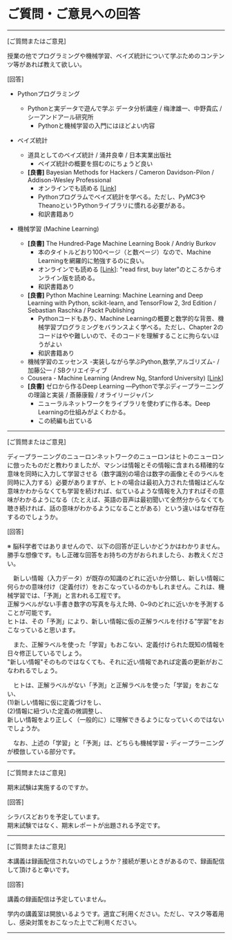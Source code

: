 # ご質問・ご意見への回答
---

[ご質問またはご意見]

授業の他でプログラミングや機械学習、ベイズ統計について学ぶためのコンテンツ等があれば教えて欲しい。

[回答]

- Pythonプログラミング
	- Pythonと実データで遊んで学ぶ データ分析講座 / 梅津雄一、中野貴広 / シーアンドアール研究所
		- Pythonと機械学習の入門にはほどよい内容
- ベイズ統計
	- 道具としてのベイズ統計 / 涌井良幸 / 日本実業出版社
		- ベイズ統計の概要を掴むのにちょうど良い
	- **[良書]** Bayesian Methods for Hackers / Cameron Davidson-Pilon / Addison-Wesley Professional
		- オンラインでも読める [[Link](https://camdavidsonpilon.github.io/Probabilistic-Programming-and-Bayesian-Methods-for-Hackers/)]
		- Pythonプログラムでベイズ統計を学べる。ただし、PyMC3やTheanoというPythonライブラリに慣れる必要がある。
		- 和訳書籍あり

- 機械学習 (Machine Learning)
	- **[良書]** The Hundred-Page Machine Learning Book / Andriy Burkov
		- 本のタイトルどおり100ページ（と数ページ）なので、Machine Learningを網羅的に勉強するのに良い。
		- オンラインでも読める [[Link](http://themlbook.com/)]: "read first, buy later"のところからオンライン版を読める。
		- 和訳書籍あり
	- **[良書]** Python Machine Learning: Machine Learning and Deep Learning with Python, scikit-learn, and TensorFlow 2, 3rd Edition / Sebastian Raschka / Packt Publishing
		- Pythonコードもあり、Machine Learningの概要と数学的な背景、機械学習プログラミングをバランスよく学べる。ただし、Chapter 2のコードはやや難しいので、そのコードを理解することに拘らないほうがよい
		- 和訳書籍あり
	- 機械学習のエッセンス -実装しながら学ぶPython,数学,アルゴリズム- / 加藤公一 / SBクリエイティブ
	- Cousera - Machine Learning (Andrew Ng, Stanford University) [[Link](https://ja.coursera.org/learn/machine-learning)]
	- **[良書]** ゼロから作るDeep Learning ―Pythonで学ぶディープラーニングの理論と実装 / 斎藤康毅 / オライリージャパン
		- ニューラルネットワークをライブラリを使わずに作る本。Deep Learningの仕組みがよくわかる。
		- この続編も出ている

---

[ご質問またはご意見]

ディープラーニングのニューロンネットワークのニューロンはヒトのニューロンに倣ったものだと教わりましたが、マシンは情報とその情報に含まれる精確的な意味を同時に入力して学習させる（数字識別の場合は数字の画像とそのラベルを同時に入力する）必要がありますが、ヒトの場合は最初入力された情報はどんな意味かわからなくても学習を続ければ、似ているような情報を入力すればその意味がわかるようになる（たとえば、英語の音声は最初聞いて全然分からなくても聴き続ければ、話の意味がわかるようになることがある）という違いはなぜ存在するのでしょうか。

[回答]

※ 脳科学者ではありませんので、以下の回答が正しいかどうかはわかりません。勝手な想像です。もし正確な回答をお持ちの方がおられましたら、お教えください。


　新しい情報（入力データ）が既存の知識のどれに近いか分類し、新しい情報に何らかの意味付け（定義付け）をおこなっているのかもしれません。これは、機械学習では、「予測」と言われる工程です。  
正解ラベルがない手書き数字の写真を与えた時、0~9のどれに近いかを予測することが可能です。  
ヒトは、その「予測」により、新しい情報に仮の正解ラベルを付ける"学習"をおこなっていると思います。

　また、正解ラベルを使った「学習」もおこない、定義付けられた既知の情報を日々修正しているでしょう。  
"新しい情報"そのものではなくても、それに近い情報であれば定義の更新がおこなわれるでしょう。

　ヒトは、正解ラベルがない「予測」と正解ラベルを使った「学習」をおこない、  
(1)新しい情報に仮に定義づけをし、  
(2)情報に紐づいた定義の微調整し、  
新しい情報をより正しく（一般的に）に理解できるようになっていくのではないでしょうか。

　なお、上述の「学習」と「予測」は、どちらも機械学習・ディープラーニングが模倣している部分です。

---

[ご質問またはご意見]

期末試験は実施するのですか。

[回答]

シラバスどおりを予定しています。  
期末試験ではなく、期末レポートが出題される予定です。

---

[ご質問またはご意見]

本講義は録画配信されないのでしょうか？接続が悪いときがあるので、録画配信して頂けると幸いです。

[回答]

講義の録画配信は予定していません。

学内の講義室は開放いるようです。適宜ご利用ください。ただし、マスク等着用し、感染対策をおこなった上でご利用ください。

---
